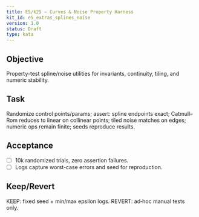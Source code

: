 ```yaml
---
title: E5/k25 — Curves & Noise Property Harness
kit_id: e5_extras_splines_noise
version: 1.0
status: Draft
type: kata
---
```

## Objective
Property-test spline/noise utilities for invariants, continuity, tiling, and numeric stability.
## Task
Randomize control points/params; assert: spline endpoints exact; Catmull–Rom reduces to linear on collinear points; tiled noise matches on edges; numeric ops remain finite; seeds reproduce results.
## Acceptance
- [ ] 10k randomized trials, zero assertion failures.
- [ ] Logs capture worst-case errors and seed for reproduction.
## Keep/Revert
KEEP: fixed seed + min/max epsilon logs. REVERT: ad‑hoc manual tests only.